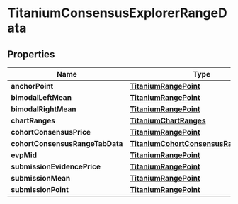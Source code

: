 

# TitaniumConsensusExplorerRangeData


## Properties

| Name | Type | Description | Notes |
|------------ | ------------- | ------------- | -------------|
|**anchorPoint** | [**TitaniumRangePoint**](TitaniumRangePoint.md) |  |  [optional] |
|**bimodalLeftMean** | [**TitaniumRangePoint**](TitaniumRangePoint.md) |  |  [optional] |
|**bimodalRightMean** | [**TitaniumRangePoint**](TitaniumRangePoint.md) |  |  [optional] |
|**chartRanges** | [**TitaniumChartRanges**](TitaniumChartRanges.md) |  |  [optional] |
|**cohortConsensusPrice** | [**TitaniumRangePoint**](TitaniumRangePoint.md) |  |  [optional] |
|**cohortConsensusRangeTabData** | [**TitaniumCohortConsensusRangeTabData**](TitaniumCohortConsensusRangeTabData.md) |  |  [optional] |
|**evpMid** | [**TitaniumRangePoint**](TitaniumRangePoint.md) |  |  [optional] |
|**submissionEvidencePrice** | [**TitaniumRangePoint**](TitaniumRangePoint.md) |  |  [optional] |
|**submissionMean** | [**TitaniumRangePoint**](TitaniumRangePoint.md) |  |  [optional] |
|**submissionPoint** | [**TitaniumRangePoint**](TitaniumRangePoint.md) |  |  [optional] |



